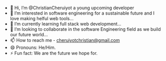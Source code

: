 - 👋 Hi, I’m @ChristianCheruiyot a young upcoming developer
- 👀 I’m interested in software engineering for a sustainable future and I love making helful web tools...
- 🌱 I’m currently learning full stack web development...
- 💞️ I’m looking to collaborate in the software Engineering field as we build our future world... 
- 📫 How to reach me - cheruiyotchristian@gmail.com
- 😄 Pronouns: He/Him.
- ⚡ Fun fact: We are the future we hope for.

<!---
ChristianCheruiyot/ChristianCheruiyot is a ✨ special ✨ repository because its `README.md` (this file) appears on your GitHub profile.
You can click the Preview link to take a look at your changes.
--->
